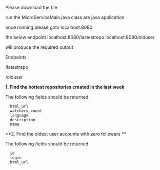 Please download the file 

run the MicroServiceMain.java class are java application

once running please goto localhost:8080

the below endpoint 
localhost:8080/lastestrepo
localhost:8080/olduser

will produce the required output

Endpoints

/latestrepo

/olduser

**1. Find the hottest repositories created in the last week**

The following fields should be returned:

      html_url
      watchers_count
      language
      description
      name
  
**2. Find the oldest user accounts with zero followers **

The following fields should be returned:

      id
      login
      html_url
